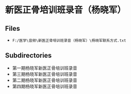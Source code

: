 # 新医正骨培训班录音（杨晓军）

## Files

- `F:/医学\音频\新医正骨培训班录音（杨晓军）\杨晓军联系方式.txt`

## Subdirectories

- 第一期杨晓军新医正骨培训班录音
- 第三期杨晓军新医正骨培训班录音
- 第二期杨晓军新医正骨培训班录音
- 第四期杨晓军新医正骨培训班录音
